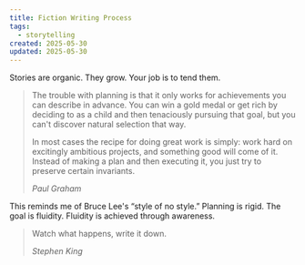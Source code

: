 ```yaml
---
title: Fiction Writing Process
tags:
  - storytelling
created: 2025-05-30
updated: 2025-05-30
---
```


Stories are organic. They grow. Your job is to tend them.

> The trouble with planning is that it only works for achievements you can describe in advance. You can win a gold medal or get rich by deciding to as a child and then tenaciously pursuing that goal, but you can't discover natural selection that way.
> 
> In most cases the recipe for doing great work is simply: work hard on excitingly ambitious projects, and something good will come of it. Instead of making a plan and then executing it, you just try to preserve certain invariants.
> 
> <cite>Paul Graham</cite>

This reminds me of Bruce Lee's “style of no style.” Planning is rigid. The goal is fluidity. Fluidity is achieved through awareness.

> Watch what happens, write it down.
> 
> <cite>Stephen King</cite>